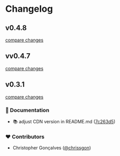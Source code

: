 # Changelog


## v0.4.8

[compare changes](https://github.com/chrissgon/perfectui/compare/vv0.4.7...v0.4.8)

## vv0.4.7

[compare changes](https://github.com/chrissgon/perfectui/compare/v0.4.5...vv0.4.7)

## v0.3.1

[compare changes](https://github.com/chrissgon/perfectui/compare/0.3.0...v0.3.1)

### 📖 Documentation

- :books: adjust CDN version in README.md ([7c263d5](https://github.com/chrissgon/perfectui/commit/7c263d5))

### ❤️ Contributors

- Christopher Gonçalves ([@chrissgon](http://github.com/chrissgon))

